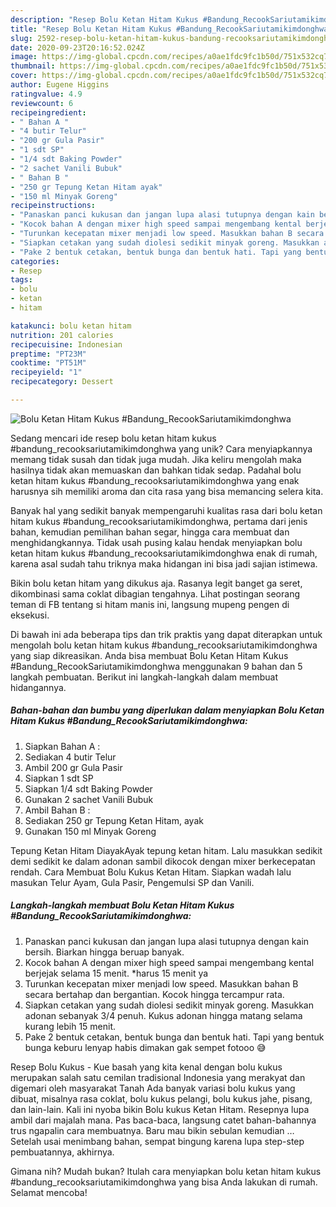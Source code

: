 ```yaml
---
description: "Resep Bolu Ketan Hitam Kukus #Bandung_RecookSariutamikimdonghwa yang Enak Banget"
title: "Resep Bolu Ketan Hitam Kukus #Bandung_RecookSariutamikimdonghwa yang Enak Banget"
slug: 2592-resep-bolu-ketan-hitam-kukus-bandung-recooksariutamikimdonghwa-yang-enak-banget
date: 2020-09-23T20:16:52.024Z
image: https://img-global.cpcdn.com/recipes/a0ae1fdc9fc1b50d/751x532cq70/bolu-ketan-hitam-kukus-bandung_recooksariutamikimdonghwa-foto-resep-utama.jpg
thumbnail: https://img-global.cpcdn.com/recipes/a0ae1fdc9fc1b50d/751x532cq70/bolu-ketan-hitam-kukus-bandung_recooksariutamikimdonghwa-foto-resep-utama.jpg
cover: https://img-global.cpcdn.com/recipes/a0ae1fdc9fc1b50d/751x532cq70/bolu-ketan-hitam-kukus-bandung_recooksariutamikimdonghwa-foto-resep-utama.jpg
author: Eugene Higgins
ratingvalue: 4.9
reviewcount: 6
recipeingredient:
- " Bahan A "
- "4 butir Telur"
- "200 gr Gula Pasir"
- "1 sdt SP"
- "1/4 sdt Baking Powder"
- "2 sachet Vanili Bubuk"
- " Bahan B "
- "250 gr Tepung Ketan Hitam ayak"
- "150 ml Minyak Goreng"
recipeinstructions:
- "Panaskan panci kukusan dan jangan lupa alasi tutupnya dengan kain bersih. Biarkan hingga beruap banyak."
- "Kocok bahan A dengan mixer high speed sampai mengembang kental berjejak selama 15 menit. *harus 15 menit ya"
- "Turunkan kecepatan mixer menjadi low speed. Masukkan bahan B secara bertahap dan bergantian. Kocok hingga tercampur rata."
- "Siapkan cetakan yang sudah diolesi sedikit minyak goreng. Masukkan adonan sebanyak 3/4 penuh. Kukus adonan hingga matang selama kurang lebih 15 menit."
- "Pake 2 bentuk cetakan, bentuk bunga dan bentuk hati. Tapi yang bentuk bunga keburu lenyap habis dimakan gak sempet fotooo 😅"
categories:
- Resep
tags:
- bolu
- ketan
- hitam

katakunci: bolu ketan hitam 
nutrition: 201 calories
recipecuisine: Indonesian
preptime: "PT23M"
cooktime: "PT51M"
recipeyield: "1"
recipecategory: Dessert

---
```



![Bolu Ketan Hitam Kukus #Bandung_RecookSariutamikimdonghwa](https://img-global.cpcdn.com/recipes/a0ae1fdc9fc1b50d/751x532cq70/bolu-ketan-hitam-kukus-bandung_recooksariutamikimdonghwa-foto-resep-utama.jpg)

Sedang mencari ide resep bolu ketan hitam kukus #bandung_recooksariutamikimdonghwa yang unik? Cara menyiapkannya memang tidak susah dan tidak juga mudah. Jika keliru mengolah maka hasilnya tidak akan memuaskan dan bahkan tidak sedap. Padahal bolu ketan hitam kukus #bandung_recooksariutamikimdonghwa yang enak harusnya sih memiliki aroma dan cita rasa yang bisa memancing selera kita.

Banyak hal yang sedikit banyak mempengaruhi kualitas rasa dari bolu ketan hitam kukus #bandung_recooksariutamikimdonghwa, pertama dari jenis bahan, kemudian pemilihan bahan segar, hingga cara membuat dan menghidangkannya. Tidak usah pusing kalau hendak menyiapkan bolu ketan hitam kukus #bandung_recooksariutamikimdonghwa enak di rumah, karena asal sudah tahu triknya maka hidangan ini bisa jadi sajian istimewa.

Bikin bolu ketan hitam yang dikukus aja. Rasanya legit banget ga seret, dikombinasi sama coklat dibagian tengahnya. Lihat postingan seorang teman di FB tentang si hitam manis ini, langsung mupeng pengen di eksekusi.


Di bawah ini ada beberapa tips dan trik praktis yang dapat diterapkan untuk mengolah bolu ketan hitam kukus #bandung_recooksariutamikimdonghwa yang siap dikreasikan. Anda bisa membuat Bolu Ketan Hitam Kukus #Bandung_RecookSariutamikimdonghwa menggunakan 9 bahan dan 5 langkah pembuatan. Berikut ini langkah-langkah dalam membuat hidangannya.

<!--inarticleads1-->

##### Bahan-bahan dan bumbu yang diperlukan dalam menyiapkan Bolu Ketan Hitam Kukus #Bandung_RecookSariutamikimdonghwa:

1. Siapkan  Bahan A :
1. Sediakan 4 butir Telur
1. Ambil 200 gr Gula Pasir
1. Siapkan 1 sdt SP
1. Siapkan 1/4 sdt Baking Powder
1. Gunakan 2 sachet Vanili Bubuk
1. Ambil  Bahan B :
1. Sediakan 250 gr Tepung Ketan Hitam, ayak
1. Gunakan 150 ml Minyak Goreng


Tepung Ketan Hitam DiayakAyak tepung ketan hitam. Lalu masukkan sedikit demi sedikit ke dalam adonan sambil dikocok dengan mixer berkecepatan rendah. Cara Membuat Bolu Kukus Ketan Hitam. Siapkan wadah lalu masukan Telur Ayam, Gula Pasir, Pengemulsi SP dan Vanili. 

<!--inarticleads2-->

##### Langkah-langkah membuat Bolu Ketan Hitam Kukus #Bandung_RecookSariutamikimdonghwa:

1. Panaskan panci kukusan dan jangan lupa alasi tutupnya dengan kain bersih. Biarkan hingga beruap banyak.
1. Kocok bahan A dengan mixer high speed sampai mengembang kental berjejak selama 15 menit. *harus 15 menit ya
1. Turunkan kecepatan mixer menjadi low speed. Masukkan bahan B secara bertahap dan bergantian. Kocok hingga tercampur rata.
1. Siapkan cetakan yang sudah diolesi sedikit minyak goreng. Masukkan adonan sebanyak 3/4 penuh. Kukus adonan hingga matang selama kurang lebih 15 menit.
1. Pake 2 bentuk cetakan, bentuk bunga dan bentuk hati. Tapi yang bentuk bunga keburu lenyap habis dimakan gak sempet fotooo 😅


Resep Bolu Kukus - Kue basah yang kita kenal dengan bolu kukus merupakan salah satu cemilan tradisional Indonesia yang merakyat dan digemari oleh masyarakat Tanah Ada banyak variasi bolu kukus yang dibuat, misalnya rasa coklat, bolu kukus pelangi, bolu kukus jahe, pisang, dan lain-lain. Kali ini nyoba bikin Bolu kukus Ketan Hitam. Resepnya lupa ambil dari majalah mana. Pas baca-baca, langsung catet bahan-bahannya trus ngapalin cara membuatnya. Baru mau bikin sebulan kemudian … Setelah usai menimbang bahan, sempat bingung karena lupa step-step pembuatannya, akhirnya. 

Gimana nih? Mudah bukan? Itulah cara menyiapkan bolu ketan hitam kukus #bandung_recooksariutamikimdonghwa yang bisa Anda lakukan di rumah. Selamat mencoba!
